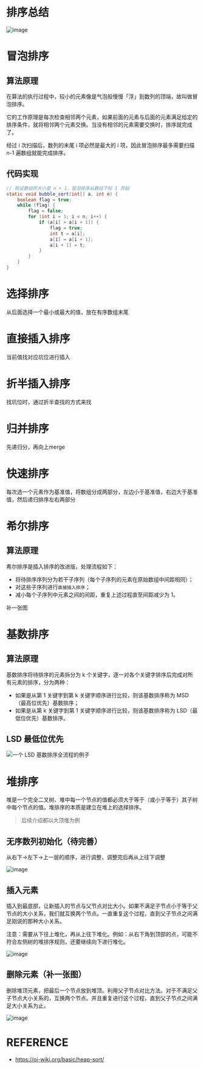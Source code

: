 # 排序总结

![image](./assets/6535155_faa9ba6e-a9f4-4d73-beb0-a86aa09c2d28.png)

# 冒泡排序

## 算法原理

在算法的执行过程中，较小的元素像是气泡般慢慢「浮」到数列的顶端，故叫做冒泡排序。

它的工作原理是每次检查相邻两个元素，如果前面的元素与后面的元素满足给定的排序条件，就将相邻两个元素交换。当没有相邻的元素需要交换时，排序就完成了。

经过 i 次扫描后，数列的末尾 i 项必然是最大的 i 项，因此冒泡排序最多需要扫描 n-1 遍数组就能完成排序。

## 代码实现

```java
// 假设数组的大小是 n + 1，冒泡排序从数组下标 1 开始
static void bubble_sort(int[] a, int n) {
    boolean flag = true;
    while (flag) {
        flag = false;
        for (int i = 1; i < n; i++) {
            if (a[i] > a[i + 1]) {
                flag = true;
                int t = a[i];
                a[i] = a[i + 1];
                a[i + 1] = t;
            }
        }
    }
}
```



# 选择排序

从后面选择一个最小或最大的值，放在有序数组末尾


# 直接插入排序

当前值找对应坑位进行插入


# 折半插入排序

找坑位时，通过折半查找的方式来找



# 归并排序

先递归分，再向上merge



# 快速排序

每次选一个元素作为基准值，将数组分成两部分，左边小于基准值，右边大于基准值，然后递归排序左右两部分


# 希尔排序

## 算法原理

希尔排序是插入排序的改进版，处理流程如下：
- 将待排序序列分为若干子序列（每个子序列的元素在原始数组中间距相同）； 
- 对这些子序列进行`直接插入排序`； 
- 减小每个子序列中元素之间的间距，重复上述过程直至间距减少为 1。


补一张图


# 基数排序

## 算法原理

基数排序将待排序的元素拆分为 k 个关键字，逐一对各个关键字排序后完成对所有元素的排序，分为两种：
- 如果是从第 1 关键字到第 k 关键字顺序进行比较，则该基数排序称为 MSD（最高位优先）基数排序；
- 如果是从第 k 关键字到第 1 关键字顺序进行比较，则该基数排序称为 LSD（最低位优先）基数排序。


## LSD 最低位优先


![一个 LSD 基数排序全流程的例子](./assets/radix-sort-1.png)



# 堆排序

堆是一个完全二叉树、堆中每一个节点的值都必须大于等于（或小于等于）其子树中每个节点的值。堆排序的本质是建立在堆上的选择排序。

> 后续介绍都以大顶堆为例

## 无序数列初始化（待完善）

从右下->左下->上一层的顺序，进行调整，调整完后再从上往下调整

![image](./assets/6535155_1e133555-de02-4360-aef1-4289c8af97e6.png)

## 插入元素

插入到最底部，让新插入的节点与父节点对比大小。如果不满足子节点小于等于父节点的大小关系，我们就互换两个节点。一直重复这个过程，直到父子节点之间满足刚说的那种大小关系。

注意：需要从下往上堆化，再从上往下堆化。例如：从右下角到顶部的点，可能不符合左侧树的堆排序规则，还要继续向下进行堆化。

![image](./assets/6535155_475de8b8-fc5e-4bf8-ade8-081b4ffdb244.png)

## 删除元素（补一张图）

删除堆顶元素，把最后一个节点放到堆顶。利用父子节点对比方法。对于不满足父子节点大小关系的，互换两个节点。并且重复进行这个过程，直到父子节点之间满足大小关系为止。

![image](./assets/6535155_0ec48a03-93ec-4aa9-c10f-c8056974ec05.png)





# REFERENCE

- https://oi-wiki.org/basic/heap-sort/